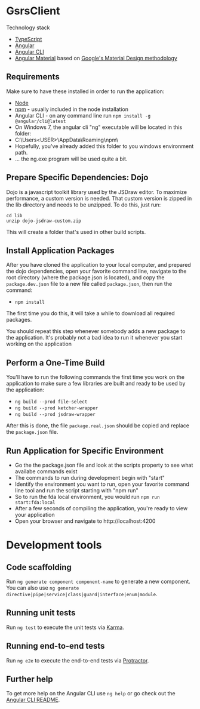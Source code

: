 # GsrsClient

Technology stack

- [TypeScript](https://www.typescriptlang.org/)
- [Angular](https://angular.io/)
- [Angular CLI](https://github.com/angular/angular-cli)
- [Angular Material](https://material.angular.io/) based on [Google's Material Design methodology](https://material.io/design/)

## Requirements

Make sure to have these installed in order to run the application:

- [Node](https://nodejs.org/en/)
- [npm](https://www.npmjs.com/) - usually included in the node installation
- Angular CLI - on any command line run `npm install -g @angular/cli@latest`
 - On Windows 7, the angular cli "ng" executable will be located in this folder:
  - C:\Users\<USER>\AppData\Roaming\npm\
  - Hopefully, you've already added this folder to you windows environment path.
  - ... the ng.exe program will be used quite a bit.

## Prepare Specific Dependencies: Dojo

Dojo is a javascript toolkit library used by the JSDraw editor. To maximize performance, a custom version is needed. That custom version is zipped in the lib directory and needs to be unzipped. To do this,
just run:

```
cd lib
unzip dojo-jsdraw-custom.zip
```

This will create a folder that's used in other build scripts.

## Install Application Packages

After you have cloned the application to your local computer, and prepared the dojo dependencies, open your favorite command line, navigate to the root directory (where the package.json is located), 
and copy the `package.dev.json` file to a new file called `package.json`, then run the command:


- `npm install`


The first time you do this, it will take a while to download all required packages.

You should repeat this step whenever somebody adds a new package to the application. It's probably not a bad idea to run it whenever you start working on the application


## Perform a One-Time Build

You'll have to run the following commands the first time you work on the application to make sure a few libraries are built and ready to be used by the application:

- `ng build --prod file-select`
- `ng build --prod ketcher-wrapper`
- `ng build --prod jsdraw-wrapper`

After this is done, the file `package.real.json` should be copied and replace the `package.json` file. 

## Run Application for Specific Environment

- Go the the package.json file and look at the scripts property to see what availabe commands exist
- The commands to run during development begin with "start"
- Identify the environment you want to run, open your favorite command line tool and run the script starting with "npm run"
 - So to run the fda local environment, you would run `npm run start:fda:local`
- After a few seconds of compiling the application, you're ready to view your application
- Open your browser and navigate to http://localhost:4200

# Development tools

## Code scaffolding

Run `ng generate component component-name` to generate a new component. You can also use `ng generate directive|pipe|service|class|guard|interface|enum|module`.

## Running unit tests

Run `ng test` to execute the unit tests via [Karma](https://karma-runner.github.io).

## Running end-to-end tests

Run `ng e2e` to execute the end-to-end tests via [Protractor](http://www.protractortest.org/).

## Further help

To get more help on the Angular CLI use `ng help` or go check out the [Angular CLI README](https://github.com/angular/angular-cli/blob/master/README.md).
